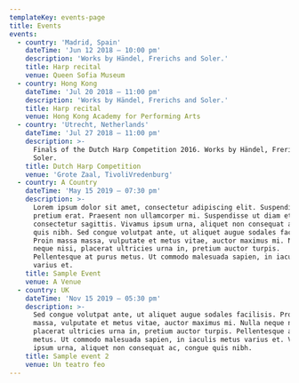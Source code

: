 ```yaml
---
templateKey: events-page
title: Events
events:
  - country: 'Madrid, Spain'
    dateTime: 'Jun 12 2018 – 10:00 pm'
    description: 'Works by Händel, Frerichs and Soler.'
    title: Harp recital
    venue: Queen Sofia Museum
  - country: Hong Kong
    dateTime: 'Jul 20 2018 – 11:00 pm'
    description: 'Works by Händel, Frerichs and Soler.'
    title: Harp recital
    venue: Hong Kong Academy for Performing Arts
  - country: 'Utrecht, Netherlands'
    dateTime: 'Jul 27 2018 – 11:00 pm'
    description: >-
      Finals of the Dutch Harp Competition 2016. Works by Händel, Frerichs and
      Soler.
    title: Dutch Harp Competition
    venue: 'Grote Zaal, TivoliVredenburg'
  - country: A Country
    dateTime: 'May 15 2019 – 07:30 pm'
    description: >-
      Lorem ipsum dolor sit amet, consectetur adipiscing elit. Suspendisse nec
      pretium erat. Praesent non ullamcorper mi. Suspendisse ut diam et ante
      consectetur sagittis. Vivamus ipsum urna, aliquet non consequat ac, congue
      quis nibh. Sed congue volutpat ante, ut aliquet augue sodales facilisis.
      Proin massa massa, vulputate et metus vitae, auctor maximus mi. Nulla
      neque nisi, placerat ultricies urna in, pretium auctor turpis.
      Pellentesque at purus metus. Ut commodo malesuada sapien, in iaculis metus
      varius et.
    title: Sample Event
    venue: A Venue
  - country: UK
    dateTime: 'Nov 15 2019 – 05:30 pm'
    description: >-
      Sed congue volutpat ante, ut aliquet augue sodales facilisis. Proin massa
      massa, vulputate et metus vitae, auctor maximus mi. Nulla neque nisi,
      placerat ultricies urna in, pretium auctor turpis. Pellentesque at purus
      metus. Ut commodo malesuada sapien, in iaculis metus varius et. Vivamus
      ipsum urna, aliquet non consequat ac, congue quis nibh. 
    title: Sample event 2
    venue: Un teatro feo
---
```


